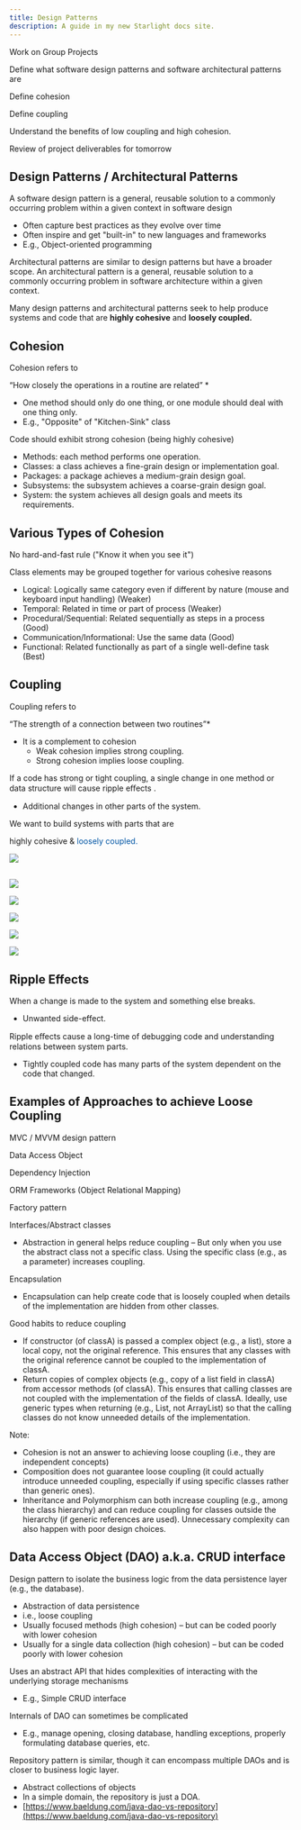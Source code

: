 ```yaml
---
title: Design Patterns
description: A guide in my new Starlight docs site.
---
```


Work on Group Projects

Define what software design patterns and software architectural patterns are

Define cohesion

Define coupling

Understand the benefits of low coupling and high cohesion.

Review of project deliverables for tomorrow

## Design Patterns / Architectural Patterns

A software design pattern is a general, reusable solution to a commonly occurring problem within a given context in software design

- Often capture best practices as they evolve over time
- Often inspire and get "built-in" to new languages and frameworks
- E.g., Object-oriented programming

Architectural patterns are similar to design patterns but have a broader scope. An architectural pattern is a general, reusable solution to a commonly occurring problem in software architecture within a given context.

Many design patterns and architectural patterns seek to help produce systems and code that are **highly cohesive** and **loosely coupled.**

## Cohesion

Cohesion refers to

“How closely the operations in a routine are related” \*

- One method should only do one thing, or one module should deal with one thing only.
- E.g., "Opposite" of "Kitchen-Sink" class

Code should exhibit <span style="color:##0055A4">strong cohesion </span> (being highly cohesive)

- Methods: each method performs one operation.
- Classes: a class achieves a fine-grain design or implementation goal.
- Packages: a package achieves a medium-grain design goal.
- Subsystems: the subsystem achieves a coarse-grain design goal.
- System: the system achieves all design goals and meets its requirements.

## Various Types of Cohesion

No hard-and-fast rule ("Know it when you see it")

Class elements may be grouped together for various cohesive reasons

- Logical: Logically same category even if different by nature (mouse and keyboard input handling) (Weaker)
- Temporal: Related in time or part of process (Weaker)
- Procedural/Sequential: Related sequentially as steps in a process (Good)
- Communication/Informational: Use the same data (Good)
- Functional: Related functionally as part of a single well-define task (Best)

## Coupling

Coupling refers to

“The strength of a connection between two routines”\*

- It is a complement to cohesion
  - Weak cohesion implies strong coupling.
  - Strong cohesion implies loose coupling.

If a code has strong or tight coupling, a single change in one method or data structure will cause <span style="color:##0055A4">ripple eﬀects</span> .

- Additional changes in other parts of the system.

We want to build systems with parts that are

<span style="color:##0055A4">highly cohesive</span> & <span style="color:#0055A4">loosely coupled.</span>

![](./img/Multiplatform_Day_17_before1.png)

##

![](./img/Multiplatform_Day_17_before2.png)

![](./img/Multiplatform_Day_17_before3.png)

![](./img/Multiplatform_Day_17_before4.png)

![](./img/Multiplatform_Day_17_before5.png)

![](./img/Multiplatform_Day_17_before6.png)

## Ripple Effects

When a change is made to the system and something else breaks.

- Unwanted side-effect.

Ripple eﬀects cause a long-time of debugging code and understanding relations between system parts.

- Tightly coupled code has many parts of the system dependent on the code that changed.

## Examples of Approaches to achieve Loose Coupling

MVC / MVVM design pattern

Data Access Object

Dependency Injection

ORM Frameworks (Object Relational Mapping)

Factory pattern

Interfaces/Abstract classes

- Abstraction in general helps reduce coupling – But only when you use the abstract class not a specific class. Using the specific class (e.g., as a parameter) increases coupling.

Encapsulation

- Encapsulation can help create code that is loosely coupled when details of the implementation are hidden from other classes.

Good habits to reduce coupling

- If constructor (of classA) is passed a complex object (e.g., a list), store a local copy, not the original reference. This ensures that any classes with the original reference cannot be coupled to the implementation of classA.
- Return copies of complex objects (e.g., copy of a list field in classA) from accessor methods (of classA). This ensures that calling classes are not coupled with the implementation of the fields of classA. Ideally, use generic types when returning (e.g., List, not ArrayList) so that the calling classes do not know unneeded details of the implementation.

Note:

- Cohesion is not an answer to achieving loose coupling (i.e., they are independent concepts)
- Composition does not guarantee loose coupling (it could actually introduce unneeded coupling, especially if using specific classes rather than generic ones).
- Inheritance and Polymorphism can both increase coupling (e.g., among the class hierarchy) and can reduce coupling for classes outside the hierarchy (if generic references are used). Unnecessary complexity can also happen with poor design choices.

## Data Access Object (DAO) a.k.a. CRUD interface

Design pattern to isolate the business logic from the data persistence layer (e.g., the database).

- Abstraction of data persistence
- i.e., loose coupling
- Usually focused methods (high cohesion) – but can be coded poorly with lower cohesion
- Usually for a single data collection (high cohesion) – but can be coded poorly with lower cohesion

Uses an abstract API that hides complexities of interacting with the underlying storage mechanisms

- E.g., Simple CRUD interface

Internals of DAO can sometimes be complicated

- E.g., manage opening, closing database, handling exceptions, properly formulating database queries, etc.

Repository pattern is similar, though it can encompass multiple DAOs and is closer to business logic layer.

- Abstract collections of objects
- In a simple domain, the repository is just a DOA.
- [https://www.baeldung.com/java-dao-vs-repository](https://www.baeldung.com/java-dao-vs-repository)
